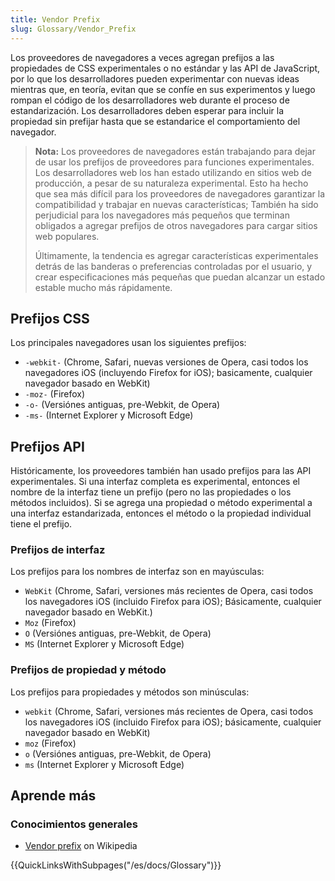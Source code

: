 ```yaml
---
title: Vendor Prefix
slug: Glossary/Vendor_Prefix
---
```


Los proveedores de navegadores a veces agregan prefijos a las propiedades de CSS experimentales o no estándar y las API de JavaScript, por lo que los desarrolladores pueden experimentar con nuevas ideas mientras que, en teoría, evitan que se confíe en sus experimentos y luego rompan el código de los desarrolladores web durante el proceso de estandarización. Los desarrolladores deben esperar para incluir la propiedad sin prefijar hasta que se estandarice el comportamiento del navegador.

> **Nota:** Los proveedores de navegadores están trabajando para dejar de usar los prefijos de proveedores para funciones experimentales. Los desarrolladores web los han estado utilizando en sitios web de producción, a pesar de su naturaleza experimental. Esto ha hecho que sea más difícil para los proveedores de navegadores garantizar la compatibilidad y trabajar en nuevas características; También ha sido perjudicial para los navegadores más pequeños que terminan obligados a agregar prefijos de otros navegadores para cargar sitios web populares.
>
> Últimamente, la tendencia es agregar características experimentales detrás de las banderas o preferencias controladas por el usuario, y crear especificaciones más pequeñas que puedan alcanzar un estado estable mucho más rápidamente.

## Prefijos CSS

Los principales navegadores usan los siguientes prefijos:

- `-webkit-` (Chrome, Safari, nuevas versiones de Opera, casi todos los navegadores iOS (incluyendo Firefox for iOS); basicamente, cualquier navegador basado en WebKit)
- `-moz-` (Firefox)
- `-o-` (Versiónes antiguas, pre-Webkit, de Opera)
- `-ms-` (Internet Explorer y Microsoft Edge)

## Prefijos API

Históricamente, los proveedores también han usado prefijos para las API experimentales. Si una interfaz completa es experimental, entonces el nombre de la interfaz tiene un prefijo (pero no las propiedades o los métodos incluidos). Si se agrega una propiedad o método experimental a una interfaz estandarizada, entonces el método o la propiedad individual tiene el prefijo.

### Prefijos de interfaz

Los prefijos para los nombres de interfaz son en mayúsculas:

- `WebKit` (Chrome, Safari, versiones más recientes de Opera, casi todos los navegadores iOS (incluido Firefox para iOS); Básicamente, cualquier navegador basado en WebKit.)
- `Moz` (Firefox)
- `O` (Versiónes antiguas, pre-Webkit, de Opera)
- `MS` (Internet Explorer y Microsoft Edge)

### Prefijos de propiedad y método

Los prefijos para propiedades y métodos son minúsculas:

- `webkit` (Chrome, Safari, versiones más recientes de Opera, casi todos los navegadores iOS (incluido Firefox para iOS); básicamente, cualquier navegador basado en WebKit)
- `moz` (Firefox)
- `o` (Versiónes antiguas, pre-Webkit, de Opera)
- `ms` (Internet Explorer y Microsoft Edge)

## Aprende más

### Conocimientos generales

- [Vendor prefix](https://es.wikipedia.org/wiki/CSS_hack#Browser_prefixes) on Wikipedia

{{QuickLinksWithSubpages("/es/docs/Glossary")}}

